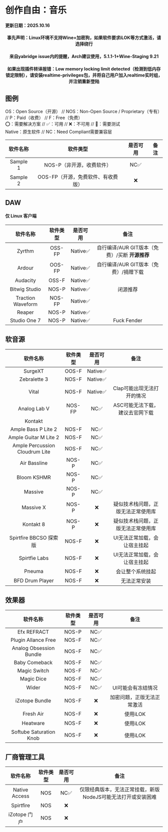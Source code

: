 # 创作自由：音乐
#### 更新日期：2025.10.16
#### <center>事先声明：Linux环境不支持Wine+加密狗，如果软件要求iLOK等方式激活，请选择绕行</center>
#### <center>来自yabridge issue内的提醒，Arch建议使用，5.1.1-1+Wine-Staging 9.21</center>
#### <center>如果出现插件转译报错：Low memory locking limit detected（检测到低内存锁定限制），请安装realtime-privileges包，并将自己用户加入realtime实时组，并注销重新登陆</center>

## 图例

OS：Open Source（开源） // NOS：Non-Open Source / Proprietary（专有） // P：Paid（收费） // F：Free（免费）<br>
⭕：需要解决方案 // ✅：可用 // ❌：不可用 // 🔧：需要测试<br>
Native：原生软件 // NC：Need Compliant需要兼容层<br>

| 软件名称 | 软件类型 | 是否可用 | 备注 |
| :-----: | :-----: | :-----: | :-----: |
| Sample 1 | NOS-P（非开源，收费软件） | NC✅ |  |
| Sample 2 | OOS-FP（开源，免费软件、有收费版） | ❌ | |

## DAW

#### 仅 Linux 客户端

| 软件名称 | 软件类型 | 是否可用 | 备注 |
| :-----: | :-----: | :-----: | :-----: |
| Zyrthm | OSS-FP | Native✅ | 自行编译/AUR GIT版本（免费）/买断 **开源推荐** | 
| Ardour | OOS-FP | Native✅ | 自行编译/AUR GIT版本（免费）/捐赠下载 | 
| Audacity | OSS-F | Native✅ |  | 
| Bitwig Studio | NOS-P | Native✅ | 闭源推荐 |
| Traction Waveform | NOS-FP | Native✅ |  |
| Reaper | NOS-P | Native✅ |  |
| Studio One 7 | NOS-P | Native✅ | Fuck Fender | 

## 软音源

| 软件名称 | 软件类型 | 是否可用 | 备注 |
| :-----: | :-----: | :-----: | :-----: |
| SurgeXT | OOS-F | Native✅ |  |
| Zebralette 3 | NOS-F | Native✅ |  |
| Vital | NOS-F | Native✅ | Clap可能出现无法打开的情况 |
| Analog Lab V | NOS-FP | NC✅ | ASC可能无法下载，建议去官网下载 |
| Kontakt 
| Ample Bass P Lite 2 | NOS-F | NC✅ |  |
| Ample Guitar M Lite 2 | NOS-F | NC✅ |  |
| Ample Percussion Cloudrum Lite | NOS-F | NC✅ |  |
| Air Bassline | NOS-P | NC✅ |  |
| Bloom KSHMR | NOS-P | NC✅ |  |
| Massive | NOS-P | NC✅ |  |
| Massive X | NOS-P | ❌ | 疑似技术栈问题，正版无法正常使用库 |
| Kontakt 8 | NOS-P | ❌ | 疑似技术栈问题，正版无法正常使用库 |
| Spirtfire BBCSO 探索版 | NOS-F | ❌ | UI无法正常加载，会让宿主挂起 | 
| Spirtfie Labs | NOS-F | ❌ | UI无法正常加载，会让宿主挂起 |
| Pneuma | NOS-F | ❌ | 会让整个系统挂起 |
| BFD Drum Player | NOS-F | ❌ | 无法正常安装 |

## 效果器

| 软件名称 | 软件类型 | 是否可用 | 备注 |
| :-----: | :-----: | :-----: | :-----: |
| Efx REFRACT | NOS-P | NC✅ |  |
| Plugin Allance Free | NOS-F | NC✅ |  |
| Analog Obsession Bundle | NOS-F | NC✅ |  |
| Baby Comeback | NOS-F | NC✅ | |
| Magic Switch | NOS-F | NC✅ | |
| Magic Dice | NOS-F | NC✅ | |
| Wider | NOS-F | NC✅ | UI可能会有冻结情况 |
| iZotope Bundle | NOS-F | ❌ | 加密问题，正版无法正常激活 |
| Fresh Air | NOS-F | ❌ | 使用iLOK | 
| Heatware | NOS-F | ❌ | 使用iLOK | 
| Softube Saturation Knob | NOS-F | ❌ | 使用iLOK | 

## 厂商管理工具

| 软件名称 | 软件类型 | 是否可用 | 备注 |
| :-----: | :-----: | :-----: | :-----: |
| Native Access | NOS | NC✅ | 仅限经典版本，无法正常挂载，新版NodeJS可能无法打开或安装困难 |
| Spirtfire | NOS | ❌ |  |
| iZotope 门户 | NOS | ❌ |  | 
